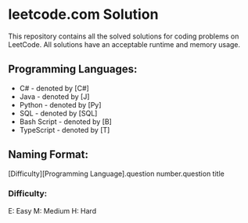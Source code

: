 # leetcode.com Solution
This repository contains all the solved solutions for coding problems on LeetCode. All solutions have an acceptable runtime and memory usage.

## Programming Languages: 
- C# - denoted by [C#]
- Java - denoted by [J]
- Python - denoted by [Py]
- SQL - denoted by [SQL]
- Bash Script - denoted by [B]
- TypeScript - denoted by [T]

## Naming Format:
[Difficulty][Programming Language].question number.question title
### Difficulty:
E: Easy
M: Medium
H: Hard



